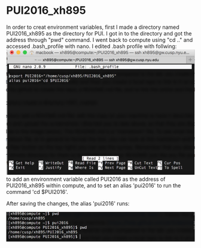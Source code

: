 # PUI2016_xh895
In order to creat environment variables, first I made a directory named PUI2016_xh895 as the directory for PUI. I got in to the directory and got the address through "pwd" command. 
I went back to compute using "cd .." and accessed .bash_profile with nano.
I edited .bash profile with follwing:
![add caption of screenshots](/HW1_xh895/nano.png)
to add an environment variable called PUI2016 as the address of PUI2016_xh895 within compute, and to set an alias 'pui2016' to run the command 'cd $PUI2016'.

After saving the changes, the alias 'pui2016' runs:

![add caption of screenshot2](/HW1_xh895/run_2.png)

